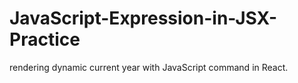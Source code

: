 # JavaScript-Expression-in-JSX-Practice
rendering dynamic current year with JavaScript command in React.
